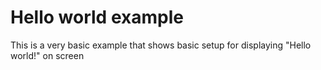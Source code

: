 # Hello world example
This is a very basic example that shows basic setup for displaying "Hello world!" on screen
